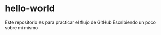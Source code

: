 # hello-world
Este repositorio es para practicar el flujo de GitHub
Escribiendo un poco sobre mi mismo
